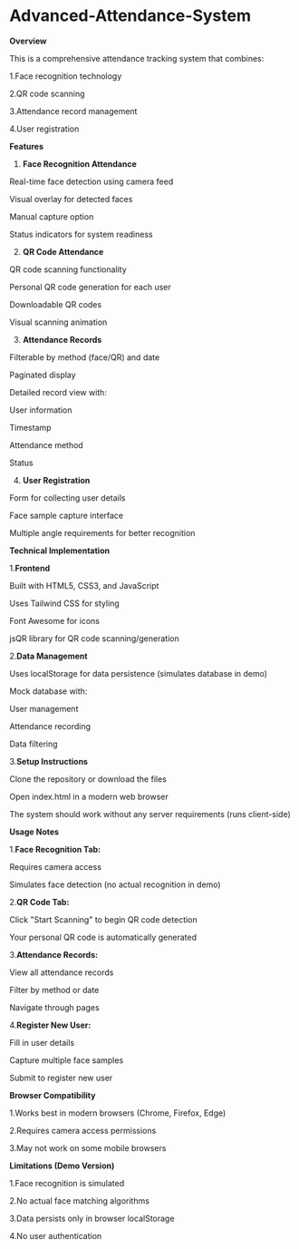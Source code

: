 # Advanced-Attendance-System

**Overview**

This is a comprehensive attendance tracking system that combines:

1.Face recognition technology

2.QR code scanning

3.Attendance record management

4.User registration

**Features**

1. **Face Recognition Attendance**

Real-time face detection using camera feed

Visual overlay for detected faces

Manual capture option

Status indicators for system readiness

2. **QR Code Attendance**

QR code scanning functionality

Personal QR code generation for each user

Downloadable QR codes

Visual scanning animation

3. **Attendance Records**

Filterable by method (face/QR) and date

Paginated display

Detailed record view with:

User information

Timestamp

Attendance method

Status

4. **User Registration**

Form for collecting user details

Face sample capture interface

Multiple angle requirements for better recognition

**Technical Implementation**

1.**Frontend**

Built with HTML5, CSS3, and JavaScript

Uses Tailwind CSS for styling

Font Awesome for icons

jsQR library for QR code scanning/generation

2.**Data Management**

Uses localStorage for data persistence (simulates database in demo)

Mock database with:

User management

Attendance recording

Data filtering

3.**Setup Instructions**

Clone the repository or download the files

Open index.html in a modern web browser

The system should work without any server requirements (runs client-side)

**Usage Notes**

1.**Face Recognition Tab:**

Requires camera access

Simulates face detection (no actual recognition in demo)

2.**QR Code Tab:**

Click "Start Scanning" to begin QR code detection

Your personal QR code is automatically generated

3.**Attendance Records:**

View all attendance records

Filter by method or date

Navigate through pages

4.**Register New User:**

Fill in user details

Capture multiple face samples

Submit to register new user

**Browser Compatibility**

1.Works best in modern browsers (Chrome, Firefox, Edge)

2.Requires camera access permissions

3.May not work on some mobile browsers

**Limitations (Demo Version)**

1.Face recognition is simulated

2.No actual face matching algorithms

3.Data persists only in browser localStorage

4.No user authentication
